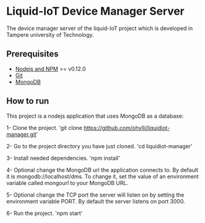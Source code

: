 # Liquid-IoT Device Manager Server

The device manager server of the liquid-IoT project which is developed in Tampere university of Technology.

## Prerequisites

- [Nodejs and NPM](nodejs.org) >= v0.12.0
- [Git](https://git-scm.com/)
- [MongoDB](https://www.mongodb.org/)

## How to run

This project is a nodejs application that uses MongoDB as a database:

1- Clone the project. 'git clone https://github.com/ohylli/liquidiot-manager.git'

2- Go to the project directory you have just cloned. 'cd liquidiot-manager'

3- Install needed dependencies. 'npm install'

4- Optional change the MongoDB url the application connects to. By default it is mongodb://localhost/dms. To change it, set the value of an environment variable called mongourl to your MongoDB URL.

5- Optional change the TCP port the server will listen on by setting the environment variable PORT. By default the server listens on port 3000.

6- Run the project. 'npm start'
